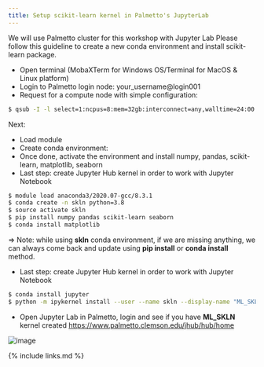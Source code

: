 ```yaml
---
title: Setup scikit-learn kernel in Palmetto's JupyterLab
---
```


We will use Palmetto cluster for this workshop with Jupyter Lab
Please follow this guideline to create a new conda environment and install scikit-learn package.
- Open terminal (MobaXTerm for Windows OS/Terminal for MacOS & Linux platform)
- Login to Palmetto login node: your_username@login001
- Request for a compute node with simple configuration:

```bash
$ qsub -I -l select=1:ncpus=8:mem=32gb:interconnect=any,walltime=24:00:00
```
Next:

- Load module
- Create conda environment:
- Once done, activate the environment and install numpy, pandas, scikit-learn, matplotlib, seaborn
- Last step: create Jupyter Hub kernel in order to work with Jupyter Notebook

```bash
$ module load anaconda3/2020.07-gcc/8.3.1
$ conda create -n skln python=3.8
$ source activate skln
$ pip install numpy pandas scikit-learn seaborn
$ conda install matplotlib
```

=> Note: while using **skln** conda environment, if we are missing anything, we can always come back and update using **pip install**
or **conda install** method.

- Last step: create Jupyter Hub kernel in order to work with Jupyter Notebook

```bash
$ conda install jupyter
$ python -m ipykernel install --user --name skln --display-name "ML_SKLN"
```


- Open Jupyter Lab in Palmetto, login and see if you have **ML_SKLN** kernel created
https://www.palmetto.clemson.edu/jhub/hub/home

![image](https://user-images.githubusercontent.com/43855029/117862252-74bbc780-b260-11eb-8dbb-4a07ae955c54.png)

{% include links.md %}
